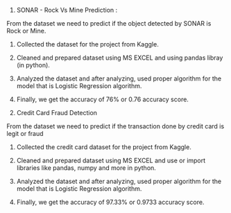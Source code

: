 1) SONAR - Rock Vs Mine Prediction :

From the dataset we need to predict if the object detected by SONAR is Rock or Mine.

1. Collected the dataset for the project from Kaggle.

2. Cleaned and prepared dataset using MS EXCEL and using pandas libray (in python).

3. Analyzed the dataset and after analyzing, used proper algorithm for the model that is Logistic Regression algorithm.

4. Finally, we get the accuracy of 76% or 0.76 accuracy score.



2) Credit Card Fraud Detection
 
From the dataset we need to predict if the transaction done by credit card is legit or fraud

1. Collected the  credit card dataset for the project from Kaggle.

2. Cleaned and prepared dataset using MS EXCEL and use or import libraries like pandas, numpy and more in python.

3. Analyzed the dataset and after analyzing, used proper algorithm for the model that is Logistic Regression algorithm.

4. Finally, we get the accuracy of 97.33% or 0.9733 accuracy score.
